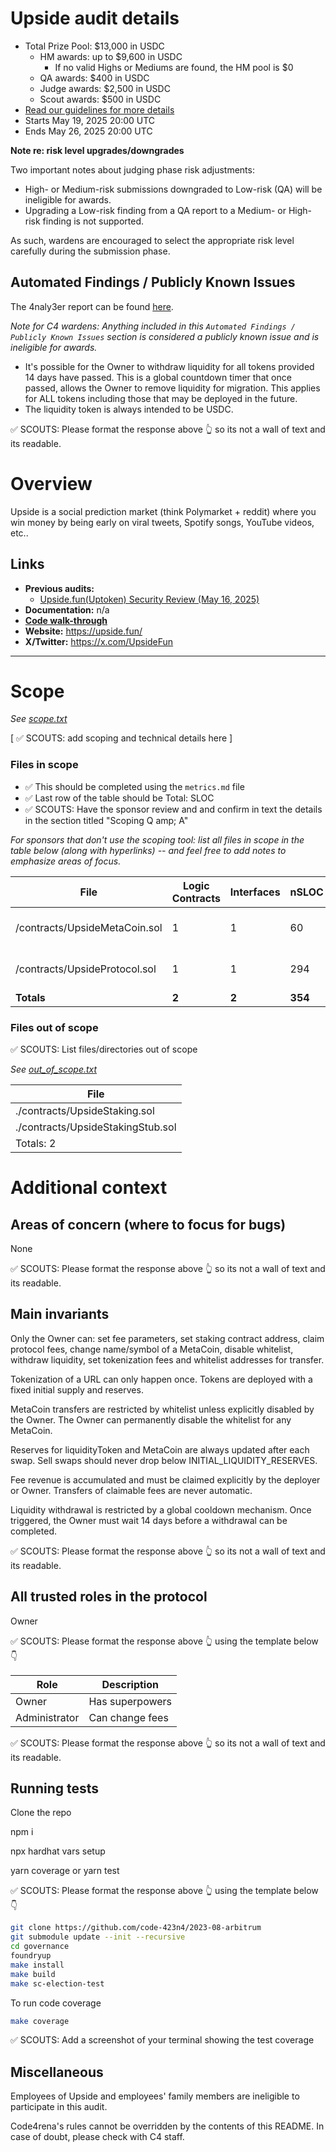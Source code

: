 # Upside audit details
- Total Prize Pool: $13,000 in USDC
  - HM awards: up to $9,600 in USDC
    - If no valid Highs or Mediums are found, the HM pool is $0 
  - QA awards: $400 in USDC
  - Judge awards: $2,500 in USDC
  - Scout awards: $500 in USDC
- [Read our guidelines for more details](https://docs.code4rena.com/competitions)
- Starts May 19, 2025 20:00 UTC
- Ends May 26, 2025 20:00 UTC

**Note re: risk level upgrades/downgrades**

Two important notes about judging phase risk adjustments: 
- High- or Medium-risk submissions downgraded to Low-risk (QA) will be ineligible for awards.
- Upgrading a Low-risk finding from a QA report to a Medium- or High-risk finding is not supported.

As such, wardens are encouraged to select the appropriate risk level carefully during the submission phase.

## Automated Findings / Publicly Known Issues

The 4naly3er report can be found [here](https://github.com/code-423n4/2025-05-upside/blob/main/4naly3er-report.md).

_Note for C4 wardens: Anything included in this `Automated Findings / Publicly Known Issues` section is considered a publicly known issue and is ineligible for awards._

- It's possible for the Owner to withdraw liquidity for all tokens provided 14 days have passed. This is a global countdown timer that once passed, allows the Owner to remove liquidity for migration. This applies for ALL tokens including those that may be deployed in the future.
- The liquidity token is always intended to be USDC.

✅ SCOUTS: Please format the response above 👆 so its not a wall of text and its readable.

# Overview

Upside is a social prediction market (think Polymarket + reddit) where you win money by being early on viral tweets, Spotify songs, YouTube videos, etc..

## Links

- **Previous audits:**  
  - [Upside.fun(Uptoken) Security Review (May 16, 2025)](https://github.com/code-423n4/2025-05-upside/2025-05-16-hans-upside-v4.pdf)
- **Documentation:** n/a
- [**Code walk-through**](https://www.youtube.com/watch?v=KLh4ysaDhzA)
- **Website:** https://upside.fun/
- **X/Twitter:** https://x.com/UpsideFun

---

# Scope

*See [scope.txt](https://github.com/code-423n4/2025-05-upside/blob/main/scope.txt)*

[ ✅ SCOUTS: add scoping and technical details here ]

### Files in scope
- ✅ This should be completed using the `metrics.md` file
- ✅ Last row of the table should be Total: SLOC
- ✅ SCOUTS: Have the sponsor review and and confirm in text the details in the section titled "Scoping Q amp; A"

*For sponsors that don't use the scoping tool: list all files in scope in the table below (along with hyperlinks) -- and feel free to add notes to emphasize areas of focus.*

| File   | Logic Contracts | Interfaces | nSLOC | Purpose | Libraries used |
| ------ | --------------- | ---------- | ----- | -----   | ------------ |
| /contracts/UpsideMetaCoin.sol | 1| 1 | 60 | |@openzeppelin/contracts/token/ERC20/ERC20.sol<br>@openzeppelin/contracts/token/ERC20/extensions/ERC20Permit.sol<br>@openzeppelin/contracts/access/Ownable.sol|
| /contracts/UpsideProtocol.sol | 1| 1 | 294 | |@openzeppelin/contracts/token/ERC20/utils/SafeERC20.sol<br>@openzeppelin/contracts/token/ERC20/extensions/IERC20Metadata.sol<br>@openzeppelin/contracts/access/Ownable.sol|
| **Totals** | **2** | **2** | **354** | | |


### Files out of scope
✅ SCOUTS: List files/directories out of scope

*See [out_of_scope.txt](https://github.com/code-423n4/2025-05-upside/blob/main/out_of_scope.txt)*

| File         |
| ------------ |
| ./contracts/UpsideStaking.sol |
| ./contracts/UpsideStakingStub.sol |
| Totals: 2 |

# Additional context

## Areas of concern (where to focus for bugs)
None

✅ SCOUTS: Please format the response above 👆 so its not a wall of text and its readable.

## Main invariants

Only the Owner can: set fee parameters, set staking contract address, claim protocol fees, change name/symbol of a MetaCoin, disable whitelist, withdraw liquidity, set tokenization fees and whitelist addresses for transfer.

Tokenization of a URL can only happen once. Tokens are deployed with a fixed initial supply and reserves.

MetaCoin transfers are restricted by whitelist unless explicitly disabled by the Owner. The Owner can permanently disable the whitelist for any MetaCoin.

Reserves for liquidityToken and MetaCoin are always updated after each swap. Sell swaps should never drop below INITIAL_LIQUIDITY_RESERVES.

Fee revenue is accumulated and must be claimed explicitly by the deployer or Owner. Transfers of claimable fees are never automatic.

Liquidity withdrawal is restricted by a global cooldown mechanism. Once triggered, the Owner must wait 14 days before a withdrawal can be completed.

✅ SCOUTS: Please format the response above 👆 so its not a wall of text and its readable.

## All trusted roles in the protocol

Owner

✅ SCOUTS: Please format the response above 👆 using the template below👇

| Role                                | Description                       |
| --------------------------------------- | ---------------------------- |
| Owner                          | Has superpowers                |
| Administrator                             | Can change fees                       |

✅ SCOUTS: Please format the response above 👆 so its not a wall of text and its readable.

## Running tests

Clone the repo

npm i

npx hardhat vars setup

yarn coverage or yarn test

✅ SCOUTS: Please format the response above 👆 using the template below👇

```bash
git clone https://github.com/code-423n4/2023-08-arbitrum
git submodule update --init --recursive
cd governance
foundryup
make install
make build
make sc-election-test
```
To run code coverage
```bash
make coverage
```

✅ SCOUTS: Add a screenshot of your terminal showing the test coverage

## Miscellaneous
Employees of Upside and employees' family members are ineligible to participate in this audit.

Code4rena's rules cannot be overridden by the contents of this README. In case of doubt, please check with C4 staff.
